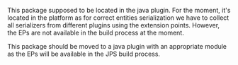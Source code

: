This package supposed to be located in the java plugin.
For the moment, it's located in the platform as for correct entities serialization we have to collect all
serializers from different plugins using the extension points. However, the EPs are not available in the build process at the moment.

This package should be moved to a java plugin with an appropriate module as the EPs will be available in the JPS build process.